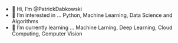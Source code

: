 - 👋 Hi, I’m @PatrickDabkowski
- 👀 I’m interested in ... Python, Machine Learning, Data Science and Algorithms
- 🌱 I’m currently learning ...  Machine Larning, Deep Learning, Cloud Computing, Computer Vision
